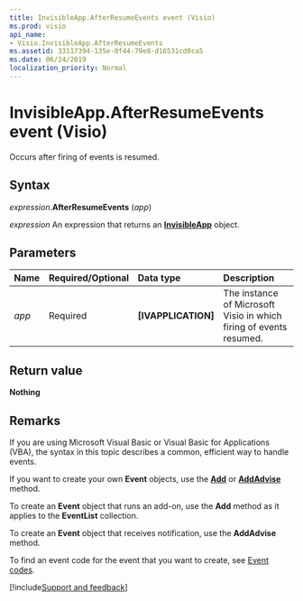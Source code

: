 ```yaml
---
title: InvisibleApp.AfterResumeEvents event (Visio)
ms.prod: visio
api_name:
- Visio.InvisibleApp.AfterResumeEvents
ms.assetid: 33117394-135e-0f44-79e8-d16531cd0ca5
ms.date: 06/24/2019
localization_priority: Normal
---
```



# InvisibleApp.AfterResumeEvents event (Visio)

Occurs after firing of events is resumed.


## Syntax

_expression_.**AfterResumeEvents** (_app_)

_expression_ An expression that returns an **[InvisibleApp](Visio.InvisibleApp.md)** object.


## Parameters

|Name|Required/Optional|Data type|Description|
|:-----|:-----|:-----|:-----|
| _app_|Required| **[IVAPPLICATION]**|The instance of Microsoft Visio in which firing of events resumed.|

## Return value

**Nothing**


## Remarks

If you are using Microsoft Visual Basic or Visual Basic for Applications (VBA), the syntax in this topic describes a common, efficient way to handle events.

If you want to create your own **Event** objects, use the **[Add](visio.eventlist.add.md)** or **[AddAdvise](visio.eventlist.addadvise.md)** method. 

To create an **Event** object that runs an add-on, use the **Add** method as it applies to the **EventList** collection. 

To create an **Event** object that receives notification, use the **AddAdvise** method. 

To find an event code for the event that you want to create, see [Event codes](../visio/Concepts/event-codesvisio.md).

[!include[Support and feedback](~/includes/feedback-boilerplate.md)]